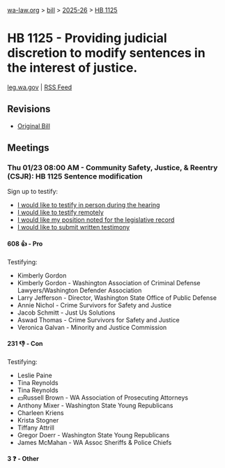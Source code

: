 [wa-law.org](/) > [bill](/bill/) > [2025-26](/bill/2025-26/) > [HB 1125](/bill/2025-26/hb/1125/)

# HB 1125 - Providing judicial discretion to modify sentences in the interest of justice.
[leg.wa.gov](https://app.leg.wa.gov/billsummary?BillNumber=1125&Year=2025&Initiative=false) | [RSS Feed](./rss.xml)

## Revisions
* [Original Bill](1/)

## Meetings
### Thu 01/23 08:00 AM - Community Safety, Justice, & Reentry (CSJR): HB 1125 Sentence modification
Sign up to testify:
* [I would like to testify in person during the hearing](https://app.leg.wa.gov/csi/Testifier/Add?chamber=House&mId=32451&aId=161454&caId=24843&tId=1)
* [I would like to testify remotely](https://app.leg.wa.gov/csi/Testifier/Add?chamber=House&mId=32451&aId=161454&caId=24843&tId=2)
* [I would like my position noted for the legislative record](https://app.leg.wa.gov/csi/Testifier/Add?chamber=House&mId=32451&aId=161454&caId=24843&tId=3)
* [I would like to submit written testimony](https://app.leg.wa.gov/csi/Testifier/Add?chamber=House&mId=32451&aId=161454&caId=24843&tId=4)

#### 608 👍 - Pro
Testifying:
* Kimberly Gordon
* Kimberly Gordon - Washington Association of Criminal Defense Lawyers/Washington Defender Association
* Larry Jefferson - Director, Washington State Office of Public Defense
* Annie Nichol - Crime Survivors for Safety and Justice
* Jacob Schmitt - Just Us Solutions
* Aswad Thomas - Crime Survivors for Safety and Justice
* Veronica Galvan - Minority and Justice Commission

#### 231 👎 - Con
Testifying:
* Leslie Paine
* Tina Reynolds
* Tina Reynolds
* 💵Russell Brown - WA Association of Prosecuting Attorneys
* Anthony Mixer - Washington State Young Republicans
* Charleen Kriens
* Krista Stogner
* Tiffany Attrill
* Gregor Doerr - Washington State Young Republicans
* James McMahan - WA Assoc Sheriffs & Police Chiefs

#### 3 ❓ - Other
